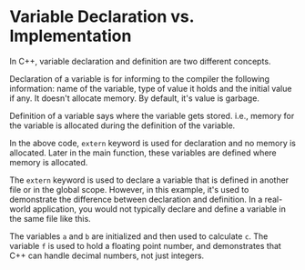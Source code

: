 # Variable Declaration vs. Implementation
In C++, variable declaration and definition are two different concepts. 

Declaration of a variable is for informing to the compiler the following information: name of the variable, type of value it holds and the initial value if any. It doesn't allocate memory. By default, it's value is garbage. 

Definition of a variable says where the variable gets stored. i.e., memory for the variable is allocated during the definition of the variable.

In the above code, `extern` keyword is used for declaration and no memory is allocated. Later in the main function, these variables are defined where memory is allocated.

The `extern` keyword is used to declare a variable that is defined in another file or in the global scope. However, in this example, it's used to demonstrate the difference between declaration and definition. In a real-world application, you would not typically declare and define a variable in the same file like this.

The variables `a` and `b` are initialized and then used to calculate `c`. The variable `f` is used to hold a floating point number, and demonstrates that C++ can handle decimal numbers, not just integers.